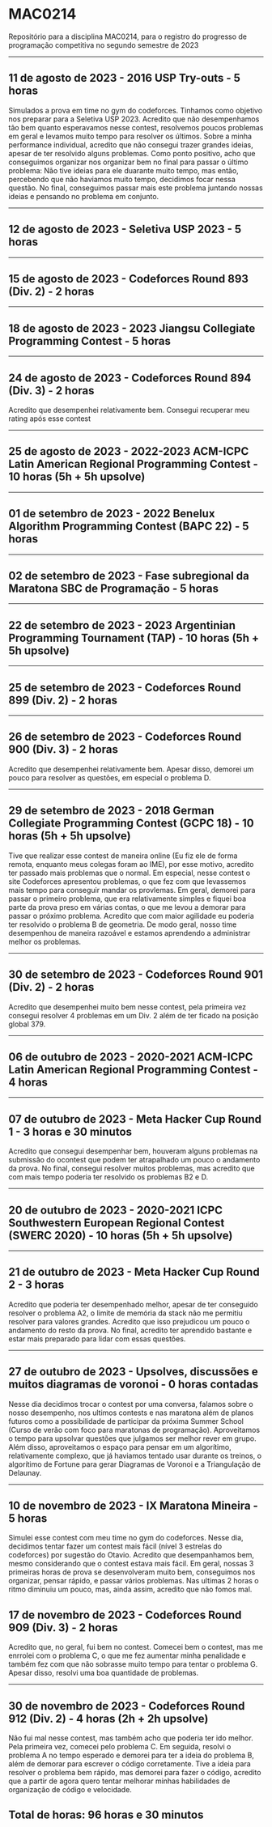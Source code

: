 # MAC0214
Repositório para a disciplina MAC0214, para o registro do progresso de programação competitiva no segundo semestre de 2023

----

## 11 de agosto de 2023 - 2016 USP Try-outs - 5 horas

Simulados a prova em time no gym do codeforces. Tinhamos como objetivo nos preparar para a Seletiva USP 2023. Acredito que não desempenhamos tão bem quanto esperavamos nesse contest, resolvemos poucos problemas em geral e levamos muito tempo para resolver os últimos. Sobre a minha performance individual, acredito que não consegui trazer grandes ideias, apesar de ter resolvido alguns problemas. Como ponto positivo, acho que conseguimos organizar nos organizar bem no final para passar o último problema: Não tive ideias para ele duarante muito tempo, mas então, percebendo que não haviamos muito tempo, decidimos focar nessa questão. No final, conseguimos passar mais este problema juntando nossas ideias e pensando no problema em conjunto.

----

## 12 de agosto de 2023 - Seletiva USP 2023 - 5 horas

----

## 15 de agosto de 2023 - Codeforces Round 893 (Div. 2) - 2 horas

----

## 18 de agosto de 2023 - 2023 Jiangsu Collegiate Programming Contest - 5 horas

----

## 24 de agosto de 2023 - Codeforces Round 894 (Div. 3) - 2 horas

Acredito que desempenhei relativamente bem. Consegui recuperar meu rating após esse contest

----

## 25 de agosto de 2023 - 2022-2023 ACM-ICPC Latin American Regional Programming Contest - 10 horas (5h + 5h upsolve)

----

## 01 de setembro de 2023 - 2022 Benelux Algorithm Programming Contest (BAPC 22) - 5 horas

----

## 02 de setembro de 2023 - Fase subregional da Maratona SBC de Programação - 5 horas

----

## 22 de setembro de 2023 - 2023 Argentinian Programming Tournament (TAP) - 10 horas (5h + 5h upsolve)

----

## 25 de setembro de 2023 - Codeforces Round 899 (Div. 2) - 2 horas

----

## 26 de setembro de 2023 - Codeforces Round 900 (Div. 3) - 2 horas

Acredito que desempenhei relativamente bem. Apesar disso, demorei um pouco para resolver as questões, em especial o problema D.

----

## 29 de setembro de 2023 - 2018 German Collegiate Programming Contest (GCPC 18) - 10 horas (5h + 5h upsolve)

Tive que realizar esse contest de maneira online (Eu fiz ele de forma remota, enquanto meus colegas foram ao IME), por esse motivo, acredito ter passado mais problemas que o normal. Em especial, nesse contest o site Codeforces apresentou problemas, o que fez com que levassemos mais tempo para conseguir mandar os provlemas. Em geral, demorei para passar o primeiro problema, que era relativamente simples e fiquei boa parte da prova preso em várias contas, o que me levou a demorar para passar o próximo problema. Acredito que com maior agilidade eu poderia ter resolvido o problema B de geometria. De modo geral, nosso time desempenhou de maneira razoável e estamos aprendendo a administrar melhor os problemas. 

----

## 30 de setembro de 2023 - Codeforces Round 901 (Div. 2) - 2 horas

Acredito que desempenhei muito bem nesse contest, pela primeira vez consegui resolver 4 problemas em um Div. 2 além de ter ficado na posição global 379.

----

## 06 de outubro de 2023 - 2020-2021 ACM-ICPC Latin American Regional Programming Contest - 4 horas

----

## 07 de outubro de 2023 - Meta Hacker Cup Round 1 - 3 horas e 30 minutos

Acredito que consegui desempenhar bem, houveram alguns problemas na submissão do ocontest que podem ter atrapalhado um pouco o andamento da prova. No final, consegui resolver muitos problemas, mas acredito que com mais tempo poderia ter resolvido os problemas B2 e D.

----

## 20 de outubro de 2023 - 2020-2021 ICPC Southwestern European Regional Contest (SWERC 2020) - 10 horas (5h + 5h upsolve)
----

## 21 de outubro de 2023 - Meta Hacker Cup Round 2 - 3 horas

Acredito que poderia ter desempenhado melhor, apesar de ter conseguido resolver o problema A2, o limite de memória da stack não me permitiu resolver para valores grandes. Acredito que isso prejudicou um pouco o andamento do resto da prova. No final, acredito ter aprendido bastante e estar mais preparado para lidar com essas questões.

----

## 27 de outubro de 2023 - Upsolves, discussões e muitos diagramas de voronoi - 0 horas contadas
Nesse dia decidimos trocar o contest por uma conversa, falamos sobre o nosso desempenho, nos ultimos contests e nas maratona além de planos futuros como a possibilidade de participar da próxima Summer School (Curso de verão com foco para maratonas de programação). Aproveitamos o tempo para upsolvar questões que julgamos ser melhor rever em grupo. Além disso, aproveitamos o espaço para pensar em um algorítimo, relativamente complexo, que já haviamos tentado usar durante os treinos, o algorítimo de Fortune para gerar Diagramas de Voronoi e a Triangulação de Delaunay.

----

## 10 de novembro de 2023 - IX Maratona Mineira - 5 horas

Simulei esse contest com meu time no gym do codeforces. Nesse dia, decidimos tentar fazer um contest mais fácil (nível 3 estrelas do codeforces) por sugestão do Otavio. Acredito que desempanhamos bem, mesmo considerando que o contest estava mais fácil. Em geral, nossas 3 primeiras horas de prova se desenvolveram muito bem, conseguimos nos organizar, pensar rápido, e passar vários problemas. Nas ultimas 2 horas o ritmo diminuiu um pouco, mas, ainda assim, acredito que não fomos mal.


## 17 de novembro de 2023 - Codeforces Round 909 (Div. 3) - 2 horas

Acredito que, no geral, fui bem no contest. Comecei bem o contest, mas me enrrolei com o problema C, o que me fez aumentar minha penalidade e também fez com que não sobrasse muito tempo para tentar o problema G. Apesar disso, resolvi uma boa quantidade de problemas.

----

## 30 de novembro de 2023 - Codeforces Round 912 (Div. 2) - 4 horas (2h + 2h upsolve)

Não fui mal nesse contest, mas também acho que poderia ter ido melhor. Pela primeira vez, comecei pelo problema C. Em seguida, resolvi o problema A no tempo esperado e demorei para ter a ideia do problema B, além de demorar para escrever o código corretamente. Tive a ideia para resolver o problema bem rápido, mas demorei para fazer o código, acredito que a partir de agora quero tentar melhorar minhas habilidades de organização de código e velocidade.

## Total de horas: 96 horas e 30 minutos
